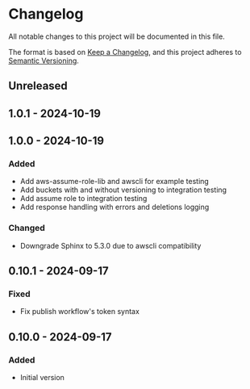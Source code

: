 # Changelog

All notable changes to this project will be documented in this file.

The format is based on [Keep a Changelog](https://keepachangelog.com/en/1.0.0/),
and this project adheres to [Semantic Versioning](https://semver.org/spec/v2.0.0.html).

## Unreleased

## 1.0.1 - 2024-10-19

## 1.0.0 - 2024-10-19
### Added
- Add aws-assume-role-lib and awscli for example testing
- Add buckets with and without versioning to integration testing
- Add assume role to integration testing
- Add response handling with errors and deletions logging

### Changed
- Downgrade Sphinx to 5.3.0 due to awscli compatibility

## 0.10.1 - 2024-09-17
### Fixed
- Fix publish workflow's token syntax

## 0.10.0 - 2024-09-17
### Added
- Initial version
